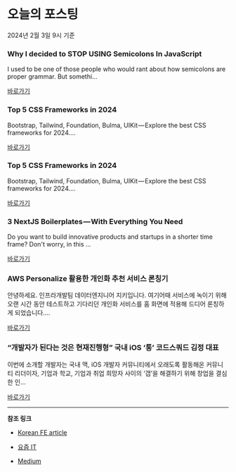 # 오늘의 포스팅 
2024년 2월 3일 9시 기준 

### Why I decided to STOP USING Semicolons In JavaScript 

 I used to be one of those people who would rant about how semicolons are proper grammar. But somethi... 

 [바로가기](https://medium.com/@julienetienne/why-i-decided-to-stop-using-semicolons-in-javascript-9c128a882d5d?responsesOpen=true&sortBy=REVERSE_CHRON&source=topic_portal_recommended_stories---------0-84----------typescript----------1a8a615e_042b_45bf_876c_80144c50c6e6-------) 

### Top 5 CSS Frameworks in 2024 

 Bootstrap, Tailwind, Foundation, Bulma, UIKit — Explore the best CSS frameworks for 2024.... 

 [바로가기](https://medium.com/bitsrc/top-5-css-frameworks-in-2024-83f6f9ba9ee7?responsesOpen=true&sortBy=REVERSE_CHRON&source=topic_portal_recommended_stories---------0-84----------frontend----------ffc05a40_90e9_4c8e_8ea5_34aac5172bcd-------) 

### Top 5 CSS Frameworks in 2024 

 Bootstrap, Tailwind, Foundation, Bulma, UIKit — Explore the best CSS frameworks for 2024.... 

 [바로가기](https://medium.com/bitsrc/top-5-css-frameworks-in-2024-83f6f9ba9ee7?responsesOpen=true&sortBy=REVERSE_CHRON&source=topic_portal_recommended_stories---------0-84----------reactjs----------c759d6aa_ac67_48c0_b1b1_86adca703e4e-------) 

### 3 NextJS Boilerplates — With Everything You Need 

 Do you want to build innovative products and startups in a shorter time frame? Don't worry, in this ... 

 [바로가기](https://medium.com/@mohit-vaswani/3-nextjs-boilerplates-with-everything-you-need-a2745a15807b?responsesOpen=true&sortBy=REVERSE_CHRON&source=topic_portal_recommended_stories---------0-84----------nextjs----------aa44fe18_c1d5_4c35_9ee0_b7d9db2fa6fd-------) 

### AWS Personalize 활용한 개인화 추천 서비스 론칭기 

 안녕하세요. 인프라개발팀 데이터엔지니어 지키입니다. 여기어때 서비스에 녹이기 위해 오랜 시간 동안 테스트하고 기다리던 개인화 서비스를 홈 화면에 적용해 드디어 론칭하게 되었습니다.... 

 [바로가기](https://yozm.wishket.com/magazine/detail/2443/) 

### “개발자가 된다는 것은 현재진행형” 국내 iOS ‘통’ 코드스쿼드 김정 대표 

 이번에 소개할 개발자는 국내 맥, iOS 개발자 커뮤니티에서 오래도록 활동해온 커뮤니티 리더이자, 기업과 학교, 기업과 취업 희망자 사이의 ‘갭’을 해결하기 위해 창업을 결심한 인... 

 [바로가기](https://yozm.wishket.com/magazine/detail/2441/) 

---

**참조 링크**

- [Korean FE article](https://kofearticle.substack.com) 

- [요즘 IT](https://yozm.wishket.com/magazine) 

- [Medium](https://medium.com) 

